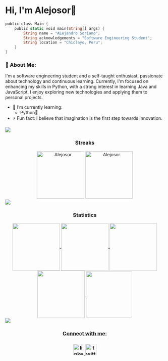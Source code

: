 # Hi, I'm Alejosor👾

```rust
public class Main {
    public static void main(String[] args) {
        String name = "ALejandro Soriano";
        String acknowledgements = "Software Engineering Student";
        String location = "Chiclayo, Peru";
    }
}
```
### 👋 About Me:
I'm a software engineering student and a self-taught enthusiast, passionate about technology and continuous learning. Currently, I'm focused on enhancing my skills in Python, with a strong interest in learning Java and JavaScript. I enjoy exploring new technologies and applying them to personal projects.
- 🌱 I’m currently learning:  
  - Python🐍  
- ⚡ Fun fact: I believe that imagination is the first step towards innovation.  


<!--Github Streak-->
<img src="https://user-images.githubusercontent.com/73097560/115834477-dbab4500-a447-11eb-908a-139a6edaec5c.gif">

<h3 align="Center">Streaks</h3>
<div align="center">
<img  height="150em" src="https://github-readme-stats.vercel.app/api/top-langs/?username=Alejosor&layout=compact&theme=tokyonight" alt=Alejosor />

<img  height="150em" src="https://streak-stats.demolab.com/?user=Alejosor&theme=tokyonight" alt="Alejosor" />


</div>

<!--Github stats-->
<img src="https://user-images.githubusercontent.com/73097560/115834477-dbab4500-a447-11eb-908a-139a6edaec5c.gif">

<h3 align="center">Statistics</h3>
<div align="center">
<a href="https://github.com/Alejosor">
<img align="center" src="https://github-readme-stats.vercel.app/api?username=Alejosor&show_icons=true&theme=tokyonight&hide_border=true" height="150em"/>
<img align="center" src="http://github-profile-summary-cards.vercel.app/api/cards/most-commit-language?username=Alejosor&theme=tokyonight" height="150em" />
<img align="center" src="http://github-profile-summary-cards.vercel.app/api/cards/repos-per-language?username=Alejosor&theme=tokyonight" height="150em" />
<img align="center" src="http://github-profile-summary-cards.vercel.app/api/cards/productive-time?username=Alejosor&theme=tokyonight" height="150em" />
<img align="center" src="http://github-profile-summary-cards.vercel.app/api/cards/profile-details?username=Alejosor&theme=tokyonight" height="146em" />
</div>

<!--Connect with me-->
<img src="https://user-images.githubusercontent.com/73097560/115834477-dbab4500-a447-11eb-908a-139a6edaec5c.gif">

<div align="center">
<h3>Connect with me:<h3>
  <a href="https://www.linkedin.com/in/alejandro-soriano-palomino/" target="_blank">
    <img src="https://img.shields.io/static/v1?message=LinkedIn&logo=linkedin&label=&color=0077B5&logoColor=white&labelColor=&style=for-the-badge" height="35" alt="linkedin logo"  />
  </a>
  <a href="https://x.com/alejosordev" target="_blank">
    <img src="https://img.shields.io/static/v1?message=Twitter&logo=twitter&label=&color=1DA1F2&logoColor=white&labelColor=&style=for-the-badge" height="35" alt="twitter logo"  /></a>
</div>

<!--
**Alejosor/alejosor** is a ✨ _special_ ✨ repository because its `README.md` (this file) appears on your GitHub profile.

Here are some ideas to get you started:

- 🔭 I’m currently working on ...
- 🌱 I’m currently learning ...
- 👯 I’m looking to collaborate on ...
- 🤔 I’m looking for help with ...
- 💬 Ask me about ...
- 📫 How to reach me: ...
- 😄 Pronouns: ...
- ⚡ Fun fact: ...
-->
